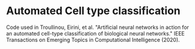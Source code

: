 # Automated Cell type classification

Code used in Troullinou, Eirini, et al. "Artificial neural networks in action for an automated cell-type classification of biological neural networks." IEEE Transactions on Emerging Topics in Computational Intelligence (2020).
